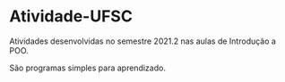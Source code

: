 # Atividade-UFSC
Atividades desenvolvidas no semestre 2021.2 nas aulas de Introdução a POO.

São programas simples para aprendizado.
